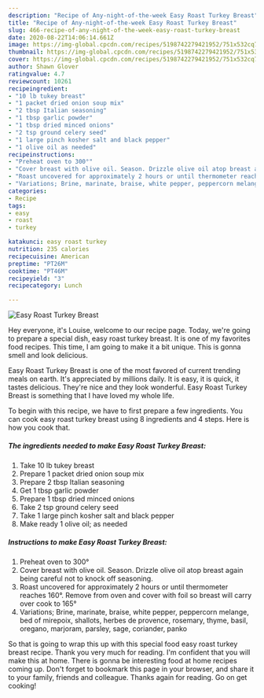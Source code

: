 ```yaml
---
description: "Recipe of Any-night-of-the-week Easy Roast Turkey Breast"
title: "Recipe of Any-night-of-the-week Easy Roast Turkey Breast"
slug: 466-recipe-of-any-night-of-the-week-easy-roast-turkey-breast
date: 2020-08-22T14:06:14.661Z
image: https://img-global.cpcdn.com/recipes/5198742279421952/751x532cq70/easy-roast-turkey-breast-recipe-main-photo.jpg
thumbnail: https://img-global.cpcdn.com/recipes/5198742279421952/751x532cq70/easy-roast-turkey-breast-recipe-main-photo.jpg
cover: https://img-global.cpcdn.com/recipes/5198742279421952/751x532cq70/easy-roast-turkey-breast-recipe-main-photo.jpg
author: Shawn Glover
ratingvalue: 4.7
reviewcount: 10261
recipeingredient:
- "10 lb tukey breast"
- "1 packet dried onion soup mix"
- "2 tbsp Italian seasoning"
- "1 tbsp garlic powder"
- "1 tbsp dried minced onions"
- "2 tsp ground celery seed"
- "1 large pinch kosher salt and black pepper"
- "1 olive oil as needed"
recipeinstructions:
- "Preheat oven to 300°"
- "Cover breast with olive oil. Season. Drizzle olive oil atop breast again being careful not to knock off seasoning."
- "Roast uncovered for approximately 2 hours or until thermometer reaches 160°. Remove from oven and cover with foil so breast will carry over cook to 165°"
- "Variations; Brine, marinate, braise, white pepper, peppercorn melange, bed of mirepoix, shallots, herbes de provence, rosemary, thyme, basil, oregano, marjoram, parsley, sage, coriander, panko"
categories:
- Recipe
tags:
- easy
- roast
- turkey

katakunci: easy roast turkey 
nutrition: 235 calories
recipecuisine: American
preptime: "PT26M"
cooktime: "PT46M"
recipeyield: "3"
recipecategory: Lunch

---
```



![Easy Roast Turkey Breast](https://img-global.cpcdn.com/recipes/5198742279421952/751x532cq70/easy-roast-turkey-breast-recipe-main-photo.jpg)

Hey everyone, it's Louise, welcome to our recipe page. Today, we're going to prepare a special dish, easy roast turkey breast. It is one of my favorites food recipes. This time, I am going to make it a bit unique. This is gonna smell and look delicious.



Easy Roast Turkey Breast is one of the most favored of current trending meals on earth. It's appreciated by millions daily. It is easy, it is quick, it tastes delicious. They're nice and they look wonderful. Easy Roast Turkey Breast is something that I have loved my whole life.


To begin with this recipe, we have to first prepare a few ingredients. You can cook easy roast turkey breast using 8 ingredients and 4 steps. Here is how you cook that.

<!--inarticleads1-->

##### The ingredients needed to make Easy Roast Turkey Breast:

1. Take 10 lb tukey breast
1. Prepare 1 packet dried onion soup mix
1. Prepare 2 tbsp Italian seasoning
1. Get 1 tbsp garlic powder
1. Prepare 1 tbsp dried minced onions
1. Take 2 tsp ground celery seed
1. Take 1 large pinch kosher salt and black pepper
1. Make ready 1 olive oil; as needed




<!--inarticleads2-->

##### Instructions to make Easy Roast Turkey Breast:

1. Preheat oven to 300°
1. Cover breast with olive oil. Season. Drizzle olive oil atop breast again being careful not to knock off seasoning.
1. Roast uncovered for approximately 2 hours or until thermometer reaches 160°. Remove from oven and cover with foil so breast will carry over cook to 165°
1. Variations; Brine, marinate, braise, white pepper, peppercorn melange, bed of mirepoix, shallots, herbes de provence, rosemary, thyme, basil, oregano, marjoram, parsley, sage, coriander, panko




So that is going to wrap this up with this special food easy roast turkey breast recipe. Thank you very much for reading. I'm confident that you will make this at home. There is gonna be interesting food at home recipes coming up. Don't forget to bookmark this page in your browser, and share it to your family, friends and colleague. Thanks again for reading. Go on get cooking!
